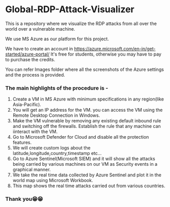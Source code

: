 # Global-RDP-Attack-Visualizer
This is a repository where we visualize the RDP attacks from all over the world over a vulnerable machine. 

We use MS Azure as our platform for this project.

We have to create an account in https://azure.microsoft.com/en-in/get-started/azure-portal/  It's free for students, otherwise you may have to pay to purchase the credits.

You can refer Images folder where all the screenshots of the Azure settings and the process is provided. 

### The main highlights of the procedure is - 
1. Create a VM in MS Azure with minimum specifications in any region(like Asia-Pacific).
2. You will get an IP address for the VM. you can access the VM using the Remote Desktop Connection in Windows. 
3. Make the VM vulnerable by removing any existing default inbound rule and switching off the firewalls. Establish the rule that any machine can iinteract with the VM.
4. Go to Microsoft Defender for Cloud and disable all the protection features.
5. We will create custom logs about the latitude,longitude,country,timestamp etc...
6. Go to Azure Sentinel(Microsoft SIEM) and it will show all the attacks being carried by various machines on our VM as Security events in a graphical manner. 
7. We take the real time data collected by Azure Sentinel and plot it in the world map using Microsoft Workbook.
8. This map shows the real time attacks carried out from various countries. 

### Thank you😁😁 


